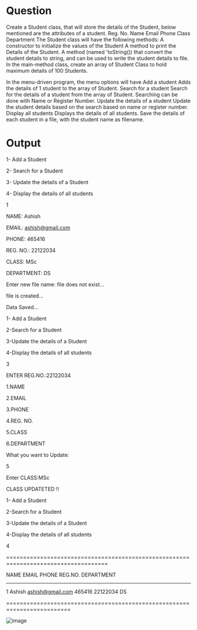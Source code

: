 # Question
Create a Student class, that will store the details of the Student, below mentioned are the attributes of a student.
Reg. No.
Name
Email
Phone
Class
Department
The Student class will have the following methods:
A constructor to initialize the values of the Student
A method to print the Details of the Student.
A method (named 'toString()) that convert the student details to string, and can be used to write the student details to file.
In the main-method class, create an array of Student Class to hold maximum details of 100 Students.

In the menu-driven program, the menu options will have
Add a student
Adds the details of 1 student to the array of Student.
Search for a student
Search for the details of a student from the array of Student.
Searching can be done with Name or Register Number.
Update the details of a student
Update the student details based on the search based on name or register number.
Display all students
Displays the details of all students.
Save the details of each student in a file, with the student name as filename.

# Output

1- Add a Student

2- Search for a Student

3- Update the details of a Student

4- Display the details of all students

1

NAME: Ashish

EMAIL: ashish@gmail.com

PHONE: 465416

REG. NO.: 22122034

CLASS: MSc

DEPARTMENT: DS

Enter new file name: file does not exist...

file is created...

Data Saved...

1- Add a Student

2-Search for a Student

3-Update the details of a Student

4-Display the details of all students

3

ENTER REG.NO.:22122034

1.NAME

2.EMAIL

3.PHONE

4.REG. NO.

5.CLASS

6.DEPARTMENT

What you want to Update:

5

Enter CLASS:MSc

CLASS UPDATETED !!

1- Add a Student

2-Search for a Student

3-Update the details of a Student

4-Display the details of all students

4

====================================================================================

NAME       EMAIL                              PHONE        REG.NO.        DEPARTMENT

------------------------------------------------------------------------------------

1   Ashish     ashish@gmail.com                   465416       22122034       DS

=========================================================================

![image](https://github.com/Aditi0902khandelwal/22122004-MDS273L-JAVA-/assets/118044645/968191de-662c-429e-a829-0589e99421da)




